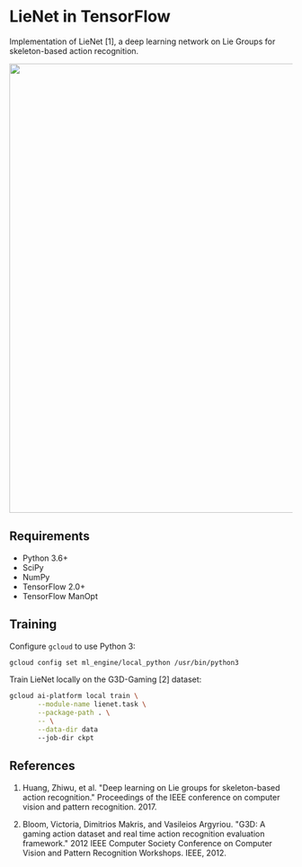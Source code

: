 # LieNet in TensorFlow

Implementation of LieNet [1], a deep learning network on Lie Groups for
skeleton-based action recognition.

<img align="center" width="800" src="https://github.com/master/tensorflow-riemopt/blob/master/examples/lienet/lienet.png?raw=true">

## Requirements

 * Python 3.6+
 * SciPy
 * NumPy
 * TensorFlow 2.0+
 * TensorFlow ManOpt

## Training

Configure `gcloud` to use Python 3:

```bash
gcloud config set ml_engine/local_python /usr/bin/python3
```

Train LieNet locally on the G3D-Gaming [2] dataset:

```bash
gcloud ai-platform local train \
       --module-name lienet.task \
       --package-path . \
       -- \
       --data-dir data
       --job-dir ckpt
```

## References

 1. Huang, Zhiwu, et al. "Deep learning on Lie groups for skeleton-based
 action recognition." Proceedings of the IEEE conference on computer vision
 and pattern recognition. 2017.

 2. Bloom, Victoria, Dimitrios Makris, and Vasileios Argyriou. "G3D: A gaming
 action dataset and real time action recognition evaluation framework." 2012
 IEEE Computer Society Conference on Computer Vision and Pattern Recognition
 Workshops. IEEE, 2012.
